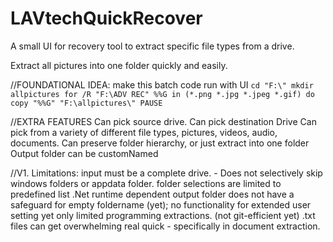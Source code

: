 # LAVtechQuickRecover

A small UI for recovery tool to extract specific file types from a drive. 

Extract all pictures into one folder quickly and easily. 

//FOUNDATIONAL IDEA: make this batch code run with UI
`cd "F:\"
mkdir allpictures
for /R "F:\ADV REC" %%G in (*.png *.jpg *.jpeg *.gif) do copy "%%G" "F:\allpictures\"
PAUSE`

//EXTRA FEATURES
Can pick source drive.
Can pick destination Drive
Can pick from a variety of different file types, pictures, videos, audio, documents. 
Can preserve folder hierarchy, or just extract into one folder 
Output folder can be customNamed 

//V1. Limitations: 
input must be a complete drive. - Does not selectively skip windows folders or appdata folder. 
folder selections are limited to predefined list
.Net runtime dependent 
output folder does not have a safeguard for empty foldername (yet);
no functionality for extended user setting yet
only limited programming extractions. (not git-efficient yet)
.txt files can get overwhelming real quick - specifically in document extraction.

